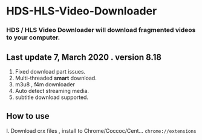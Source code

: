 # HDS-HLS-Video-Downloader
### HDS / HLS Video Downloader will download fragmented videos to your computer.
## Last update 7, March 2020 . version 8.18
1. Fixed download part issues.
2. Multi-threaded **smart** download.
3. m3u8 , f4m downloader
4. Auto detect streaming media.
5. subtitle download supported.
## How to use
I. Download crx files , install to Chrome/Coccoc/Cent...  ``chrome://extensions`` 


